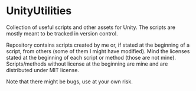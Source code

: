 # UnityUtilities
Collection of useful scripts and other assets for Unity. The scripts are mostly meant to be tracked in version control.

Repository contains scripts created by me or, if stated at the beginning of a script, from others (some of them I might have modified).
Mind the licenses stated at the beginning of each script or method (those are not mine). Scripts/methods without license at the beginning are mine
and are distributed under MIT license.

Note that there might be bugs, use at your own risk.
